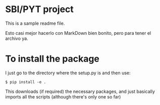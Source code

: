 # SBI/PYT project

This is a sample readme file. 

Esto casi mejor hacerlo con MarkDown bien bonito, pero para tener el archivo ya.

# To install the package

I just go to the directory where the setup.py is and then use:

    $ pip install -e .

This downloads (if required) the necessary packages, and just basically imports all the scripts (although there's only one so far)
